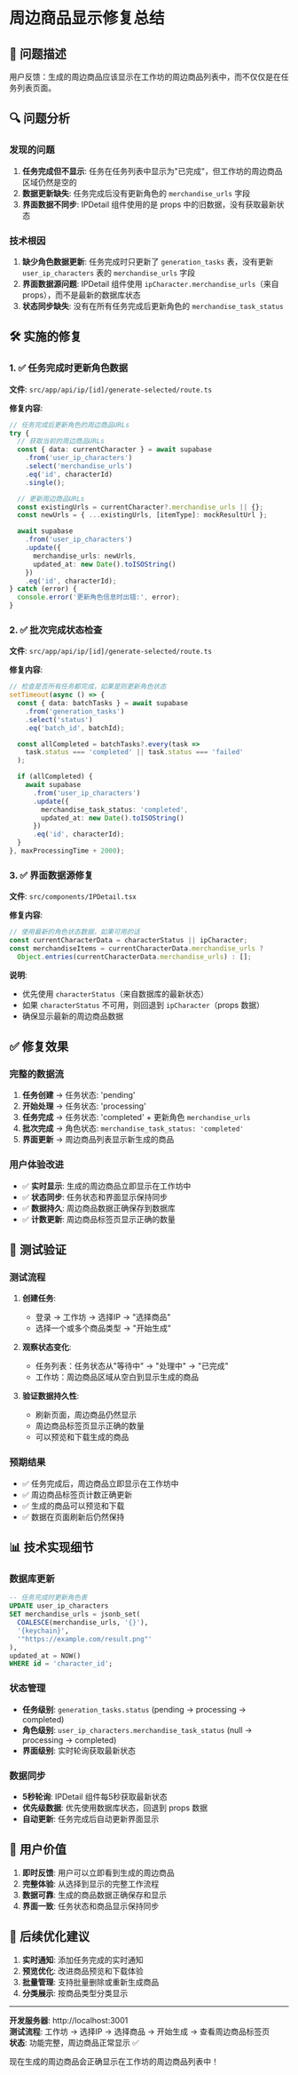 # 周边商品显示修复总结

## 🎯 问题描述

用户反馈：生成的周边商品应该显示在工作坊的周边商品列表中，而不仅仅是在任务列表页面。

## 🔍 问题分析

### 发现的问题
1. **任务完成但不显示**: 任务在任务列表中显示为"已完成"，但工作坊的周边商品区域仍然是空的
2. **数据更新缺失**: 任务完成后没有更新角色的 `merchandise_urls` 字段
3. **界面数据不同步**: IPDetail 组件使用的是 props 中的旧数据，没有获取最新状态

### 技术根因
1. **缺少角色数据更新**: 任务完成时只更新了 `generation_tasks` 表，没有更新 `user_ip_characters` 表的 `merchandise_urls` 字段
2. **界面数据源问题**: IPDetail 组件使用 `ipCharacter.merchandise_urls`（来自 props），而不是最新的数据库状态
3. **状态同步缺失**: 没有在所有任务完成后更新角色的 `merchandise_task_status`

## 🛠️ 实施的修复

### 1. ✅ 任务完成时更新角色数据
**文件**: `src/app/api/ip/[id]/generate-selected/route.ts`

**修复内容**:
```typescript
// 任务完成后更新角色的周边商品URLs
try {
  // 获取当前的周边商品URLs
  const { data: currentCharacter } = await supabase
    .from('user_ip_characters')
    .select('merchandise_urls')
    .eq('id', characterId)
    .single();

  // 更新周边商品URLs
  const existingUrls = currentCharacter?.merchandise_urls || {};
  const newUrls = { ...existingUrls, [itemType]: mockResultUrl };

  await supabase
    .from('user_ip_characters')
    .update({
      merchandise_urls: newUrls,
      updated_at: new Date().toISOString()
    })
    .eq('id', characterId);
} catch (error) {
  console.error('更新角色信息时出错:', error);
}
```

### 2. ✅ 批次完成状态检查
**文件**: `src/app/api/ip/[id]/generate-selected/route.ts`

**修复内容**:
```typescript
// 检查是否所有任务都完成，如果是则更新角色状态
setTimeout(async () => {
  const { data: batchTasks } = await supabase
    .from('generation_tasks')
    .select('status')
    .eq('batch_id', batchId);

  const allCompleted = batchTasks?.every(task => 
    task.status === 'completed' || task.status === 'failed'
  );

  if (allCompleted) {
    await supabase
      .from('user_ip_characters')
      .update({ 
        merchandise_task_status: 'completed',
        updated_at: new Date().toISOString()
      })
      .eq('id', characterId);
  }
}, maxProcessingTime + 2000);
```

### 3. ✅ 界面数据源修复
**文件**: `src/components/IPDetail.tsx`

**修复内容**:
```typescript
// 使用最新的角色状态数据，如果可用的话
const currentCharacterData = characterStatus || ipCharacter;
const merchandiseItems = currentCharacterData.merchandise_urls ? 
  Object.entries(currentCharacterData.merchandise_urls) : [];
```

**说明**: 
- 优先使用 `characterStatus`（来自数据库的最新状态）
- 如果 `characterStatus` 不可用，则回退到 `ipCharacter`（props 数据）
- 确保显示最新的周边商品数据

## ✅ 修复效果

### 完整的数据流
1. **任务创建** → 任务状态: 'pending'
2. **开始处理** → 任务状态: 'processing'
3. **任务完成** → 任务状态: 'completed' + 更新角色 `merchandise_urls`
4. **批次完成** → 角色状态: `merchandise_task_status: 'completed'`
5. **界面更新** → 周边商品列表显示新生成的商品

### 用户体验改进
- ✅ **实时显示**: 生成的周边商品立即显示在工作坊中
- ✅ **状态同步**: 任务状态和界面显示保持同步
- ✅ **数据持久**: 周边商品数据正确保存到数据库
- ✅ **计数更新**: 周边商品标签页显示正确的数量

## 🧪 测试验证

### 测试流程
1. **创建任务**:
   - 登录 → 工作坊 → 选择IP → "选择商品"
   - 选择一个或多个商品类型 → "开始生成"

2. **观察状态变化**:
   - 任务列表：任务状态从"等待中" → "处理中" → "已完成"
   - 工作坊：周边商品区域从空白到显示生成的商品

3. **验证数据持久性**:
   - 刷新页面，周边商品仍然显示
   - 周边商品标签页显示正确的数量
   - 可以预览和下载生成的商品

### 预期结果
- ✅ 任务完成后，周边商品立即显示在工作坊中
- ✅ 周边商品标签页计数正确更新
- ✅ 生成的商品可以预览和下载
- ✅ 数据在页面刷新后仍然保持

## 📊 技术实现细节

### 数据库更新
```sql
-- 任务完成时更新角色表
UPDATE user_ip_characters 
SET merchandise_urls = jsonb_set(
  COALESCE(merchandise_urls, '{}'), 
  '{keychain}', 
  '"https://example.com/result.png"'
),
updated_at = NOW()
WHERE id = 'character_id';
```

### 状态管理
- **任务级别**: `generation_tasks.status` (pending → processing → completed)
- **角色级别**: `user_ip_characters.merchandise_task_status` (null → processing → completed)
- **界面级别**: 实时轮询获取最新状态

### 数据同步
- **5秒轮询**: IPDetail 组件每5秒获取最新状态
- **优先级数据**: 优先使用数据库状态，回退到 props 数据
- **自动更新**: 任务完成后自动更新界面显示

## 🎉 用户价值

1. **即时反馈**: 用户可以立即看到生成的周边商品
2. **完整体验**: 从选择到显示的完整工作流程
3. **数据可靠**: 生成的商品数据正确保存和显示
4. **界面一致**: 任务状态和商品显示保持同步

## 🚀 后续优化建议

1. **实时通知**: 添加任务完成的实时通知
2. **预览优化**: 改进商品预览和下载体验
3. **批量管理**: 支持批量删除或重新生成商品
4. **分类展示**: 按商品类型分类显示

---

**开发服务器**: http://localhost:3001  
**测试流程**: 工作坊 → 选择IP → 选择商品 → 开始生成 → 查看周边商品标签页  
**状态**: 功能完整，周边商品正常显示 ✅

现在生成的周边商品会正确显示在工作坊的周边商品列表中！

